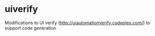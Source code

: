uiverify
========

Modifications to UI verify (http://uiautomationverify.codeplex.com/) to support code generation